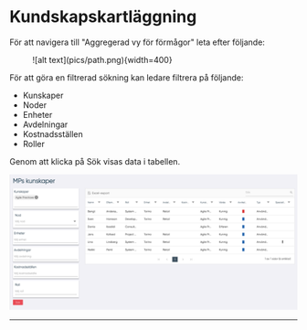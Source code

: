 # Kundskapskartläggning
För att navigera till "Aggregerad vy för förmågor" leta efter följande:
<figure markdown>
![alt text](pics/path.png){width=400}
</figure>
För att göra en filtrerad sökning kan ledare filtrera på följande:

- Kunskaper
- Noder
- Enheter
- Avdelningar
- Kostnadsställen
- Roller

Genom att klicka på Sök visas data i tabellen.

![alt text](pics/kunskaper.png)

-----------------------------
